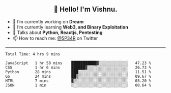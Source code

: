 <h2 align="center">👋 Hello! I'm Vishnu.</h2>


- 🔭 I’m currently working on **Dream**
- 🌱 I’m currently learning **Web3, and Binary Exploitation**
- 💬 Talks about **Python, Reactjs, Pentesting**
- 📫 How to reach me: [@5P34R](https://twitter.com/Vishnu27302693) on Twitter

---
<!--START_SECTION:waka-->

```text
Total Time: 4 hrs 9 mins

JavaScript   1 hr 58 mins    ███████████▓░░░░░░░░░░░░░   47.23 %
CSS          1 hr 6 mins     ██████▓░░░░░░░░░░░░░░░░░░   26.73 %
Python       28 mins         ███░░░░░░░░░░░░░░░░░░░░░░   11.51 %
Go           24 mins         ██▒░░░░░░░░░░░░░░░░░░░░░░   09.67 %
HTML         7 mins          ▓░░░░░░░░░░░░░░░░░░░░░░░░   03.20 %
JSON         1 min           ░░░░░░░░░░░░░░░░░░░░░░░░░   00.64 %
```

<!--END_SECTION:waka-->
